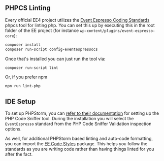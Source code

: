## PHPCS Linting

Every official EE4 project utilizes the [Event Espresso Coding Standards](https://github.com/eventespresso/ee-coding-standards) phpcs tool for linting php.  You can set this up by executing this in the root folder of the EE project (for instance `wp-content/plugins/event-espresso-core`):

```bash
composer install
composer run-script config-eventespressocs
``` 
 
 Once that's installed you can just run the tool via:
 
 ```bash
 composer run-script lint
 ```
 
 Or, if you prefer npm
 
 ```bash
 npm run lint-php
 ```
 
 ## IDE Setup
 
 To set up PHPStorm, you can [refer to their documentation](https://www.jetbrains.com/phpstorm/help/using-php-code-sniffer-tool.html) for setting up the PHP Code Sniffer tool.  During the installation you will select the `EventEspresso` standard from the PHP Code Sniffer Validation inspection options.  
 
 As well, for additional PHPStorm based linting and auto-code formatting, you can import the [EE Code Styles](https://github.com/eventespresso/project-configuration/tree/master/phpstorm/code-styles) package.  This helps you follow the standards as you are writing code rather than having things linted for you after the fact.